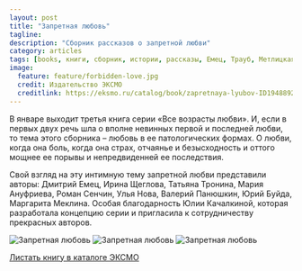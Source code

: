 ```yaml
---
layout: post
title: "Запретная любовь"
tagline:
description: "Сборник рассказов о запретной любви"
category: articles
tags: [books, книги, сборник, истории, рассказы, Емец, Трауб, Метлицкая, Щеглова, Сенчин, Тронина, Аросев]
image:
  feature: feature/forbidden-love.jpg
  credit: Издательство ЭКСМО
  creditlink: https://eksmo.ru/catalog/book/zapretnaya-lyubov-ID1948892/
---
```

В январе выходит третья книга серии «Все возрасты любви». И, если в первых двух 
речь шла о вполне невинных первой и последней любви, то тема этого сборника – 
любовь в ее патологических формах. О любви, когда она боль, когда она страх, 
отчаянье и безысходность и оттого мощнее ее порывы и непредвиденней ее последствия.

Свой взгляд на эту интимную тему запретной любви представили авторы: Дмитрий Емец, 
Ирина Щеглова, Татьяна Тронина, Мария Ануфриева, Роман Сенчин, Улья Нова, 
Валерий Панюшкин, Юрий Буйда, Маргарита Меклина. Особая благодарность Юлии Качалкиной, 
которая разработала концепцию серии и пригласила к сотрудничеству прекрасных авторов.

<!-- https://github.com/ionelmc/jquery-gp-gallery -->
<div class="pictures">
	<img title="Запретная любовь" src="{{ site.url }}/images/books-love/2015-ForbiddenLove1.jpg" />
	<img title="Запретная любовь" src="{{ site.url }}/images/books-love/2015-ForbiddenLove2.jpg" />
	<img title="Запретная любовь" src="{{ site.url }}/images/books-love/2015-ForbiddenLove3.jpg" />
</div>

[Листать книгу в каталоге ЭКСМО](https://eksmo.ru/catalog/book/zapretnaya-lyubov-ID1948892/)
